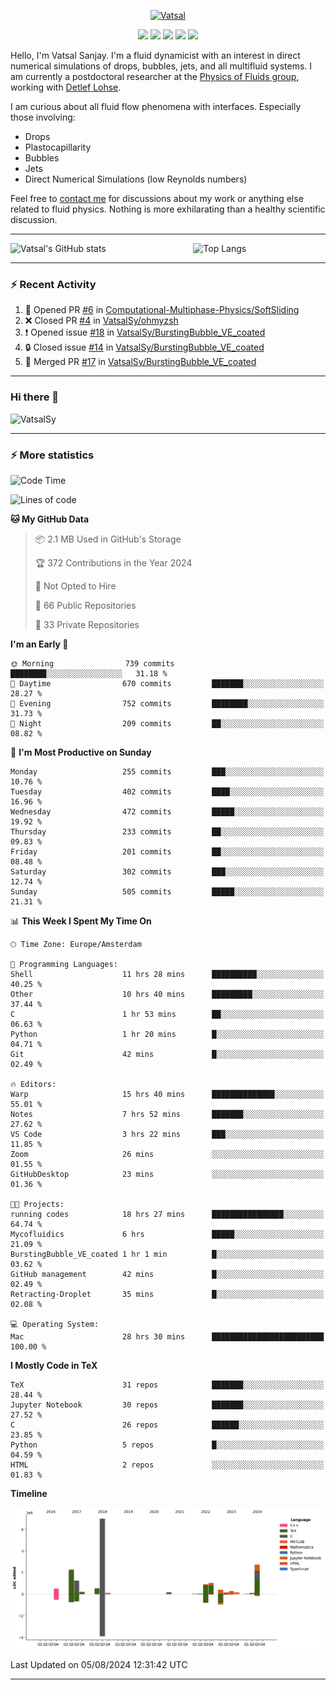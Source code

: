 <center>

[<img alt="Vatsal" width="200px" src="https://www.dropbox.com/s/dxyybgtblo8er6h/Logo_Vatsal_Vector.png?raw=1">](https://www.vatsalsanjay.com)

[<img src="https://img.shields.io/badge/googlescholar-4285F4?&style=for-the-badge&logo=googlescholar&logoColor=white">](https://scholar.google.com/citations?hl=en&user=67aQviYAAAAJ)
[<img src="https://img.shields.io/static/v1.svg?&style=for-the-badge&logo=ResearchGate&label=&message=ResearchGate&logoColor=white&color=green">](https://www.researchgate.net/profile/Vatsal-Sanjay-2)
[<img src="https://img.shields.io/badge/twitter-1DA1F2?&style=for-the-badge&logo=twitter&logoColor=white">](https://twitter.com/VatsalSanjay)
[<img src="https://img.shields.io/badge/linkedin-0A66C2?&style=for-the-badge&logo=linkedin">](https://www.linkedin.com/in/vatsalsanjay/)
[<img src="https://img.shields.io/badge/orcid-A6CE39?&style=for-the-badge&logo=orcid&logoColor=white">](https://orcid.org/0000-0002-4293-6099)

</center>

Hello, I'm Vatsal Sanjay. I'm a fluid dynamicist with an interest in direct numerical simulations of drops, bubbles, jets, and all multifluid systems. I am currently a postdoctoral researcher at the [Physics of Fluids group](https://pof.tnw.utwente.nl), working with [Detlef Lohse](https://en.wikipedia.org/wiki/Detlef_Lohse). 

I am curious about all fluid flow phenomena with interfaces. Especially those involving:

- Drops
- Plastocapillarity
- Bubbles
- Jets
- Direct Numerical Simulations (low Reynolds numbers)

Feel free to [contact me](mailto:contact@vatsalsanjay.com) for discussions about my work or anything else related to fluid physics. Nothing is more exhilarating than a healthy scientific discussion.

<!-- ![Vatsal's GitHub stats](https://github-readme-stats-xi-wine-74.vercel.app/api?username=VatsalSy&show_icons=true&theme=vision-friendly-dark)

![Top Langs](https://github-readme-stats-xi-wine-74.vercel.app/api/top-langs/?username=VatsalSy&layout=compact&theme=vision-friendly-dark) -->

---
<div style="display: flex; justify-content: space-between;">
    <img src="https://github-readme-stats-xi-wine-74.vercel.app/api?username=VatsalSy&show_icons=true&theme=vision-friendly-dark" alt="Vatsal's GitHub stats" style="width: 55%;">
    <img src="https://github-readme-stats-xi-wine-74.vercel.app/api/top-langs/?username=VatsalSy&layout=compact&theme=vision-friendly-dark" alt="Top Langs" style="width: 42%;">
</div>

---

### :zap: Recent Activity

<!--START_SECTION:activity-->
1. 💪 Opened PR [#6](https://github.com/Computational-Multiphase-Physics/SoftSliding/pull/6) in [Computational-Multiphase-Physics/SoftSliding](https://github.com/Computational-Multiphase-Physics/SoftSliding)
2. ❌ Closed PR [#4](https://github.com/VatsalSy/ohmyzsh/pull/4) in [VatsalSy/ohmyzsh](https://github.com/VatsalSy/ohmyzsh)
3. ❗ Opened issue [#18](https://github.com/VatsalSy/BurstingBubble_VE_coated/issues/18) in [VatsalSy/BurstingBubble_VE_coated](https://github.com/VatsalSy/BurstingBubble_VE_coated)
4. 🔒 Closed issue [#14](https://github.com/VatsalSy/BurstingBubble_VE_coated/issues/14) in [VatsalSy/BurstingBubble_VE_coated](https://github.com/VatsalSy/BurstingBubble_VE_coated)
5. 🎉 Merged PR [#17](https://github.com/VatsalSy/BurstingBubble_VE_coated/pull/17) in [VatsalSy/BurstingBubble_VE_coated](https://github.com/VatsalSy/BurstingBubble_VE_coated)
<!--END_SECTION:activity-->
---

### Hi there 👋
<p align="left"> <img src="https://komarev.com/ghpvc/?username=VatsalSy&label=Profile%20views&color=orange&style=for-the-badge" alt="VatsalSy" /> </p>

---
### :zap: More statistics

<!--START_SECTION:waka-->
![Code Time](http://img.shields.io/badge/Code%20Time-67%20hrs%2024%20mins-blue)

![Lines of code](https://img.shields.io/badge/From%20Hello%20World%20I%27ve%20Written-18.0%20million%20lines%20of%20code-blue)

**🐱 My GitHub Data** 

> 📦 2.1 MB Used in GitHub's Storage 
 > 
> 🏆 372 Contributions in the Year 2024
 > 
> 🚫 Not Opted to Hire
 > 
> 📜 66 Public Repositories 
 > 
> 🔑 33 Private Repositories 
 > 
**I'm an Early 🐤** 

```text
🌞 Morning                739 commits         ████████░░░░░░░░░░░░░░░░░   31.18 % 
🌆 Daytime                670 commits         ███████░░░░░░░░░░░░░░░░░░   28.27 % 
🌃 Evening                752 commits         ████████░░░░░░░░░░░░░░░░░   31.73 % 
🌙 Night                  209 commits         ██░░░░░░░░░░░░░░░░░░░░░░░   08.82 % 
```
📅 **I'm Most Productive on Sunday** 

```text
Monday                   255 commits         ███░░░░░░░░░░░░░░░░░░░░░░   10.76 % 
Tuesday                  402 commits         ████░░░░░░░░░░░░░░░░░░░░░   16.96 % 
Wednesday                472 commits         █████░░░░░░░░░░░░░░░░░░░░   19.92 % 
Thursday                 233 commits         ██░░░░░░░░░░░░░░░░░░░░░░░   09.83 % 
Friday                   201 commits         ██░░░░░░░░░░░░░░░░░░░░░░░   08.48 % 
Saturday                 302 commits         ███░░░░░░░░░░░░░░░░░░░░░░   12.74 % 
Sunday                   505 commits         █████░░░░░░░░░░░░░░░░░░░░   21.31 % 
```


📊 **This Week I Spent My Time On** 

```text
🕑︎ Time Zone: Europe/Amsterdam

💬 Programming Languages: 
Shell                    11 hrs 28 mins      ██████████░░░░░░░░░░░░░░░   40.25 % 
Other                    10 hrs 40 mins      █████████░░░░░░░░░░░░░░░░   37.44 % 
C                        1 hr 53 mins        ██░░░░░░░░░░░░░░░░░░░░░░░   06.63 % 
Python                   1 hr 20 mins        █░░░░░░░░░░░░░░░░░░░░░░░░   04.71 % 
Git                      42 mins             █░░░░░░░░░░░░░░░░░░░░░░░░   02.49 % 

🔥 Editors: 
Warp                     15 hrs 40 mins      ██████████████░░░░░░░░░░░   55.01 % 
Notes                    7 hrs 52 mins       ███████░░░░░░░░░░░░░░░░░░   27.62 % 
VS Code                  3 hrs 22 mins       ███░░░░░░░░░░░░░░░░░░░░░░   11.85 % 
Zoom                     26 mins             ░░░░░░░░░░░░░░░░░░░░░░░░░   01.55 % 
GitHubDesktop            23 mins             ░░░░░░░░░░░░░░░░░░░░░░░░░   01.36 % 

🐱‍💻 Projects: 
running codes            18 hrs 27 mins      ████████████████░░░░░░░░░   64.74 % 
Mycofluidics             6 hrs               █████░░░░░░░░░░░░░░░░░░░░   21.09 % 
BurstingBubble_VE_coated 1 hr 1 min          █░░░░░░░░░░░░░░░░░░░░░░░░   03.62 % 
GitHub management        42 mins             █░░░░░░░░░░░░░░░░░░░░░░░░   02.49 % 
Retracting-Droplet       35 mins             █░░░░░░░░░░░░░░░░░░░░░░░░   02.08 % 

💻 Operating System: 
Mac                      28 hrs 30 mins      █████████████████████████   100.00 % 
```

**I Mostly Code in TeX** 

```text
TeX                      31 repos            ███████░░░░░░░░░░░░░░░░░░   28.44 % 
Jupyter Notebook         30 repos            ███████░░░░░░░░░░░░░░░░░░   27.52 % 
C                        26 repos            ██████░░░░░░░░░░░░░░░░░░░   23.85 % 
Python                   5 repos             █░░░░░░░░░░░░░░░░░░░░░░░░   04.59 % 
HTML                     2 repos             ░░░░░░░░░░░░░░░░░░░░░░░░░   01.83 % 
```



**Timeline**

![Lines of Code chart](https://raw.githubusercontent.com/VatsalSy/VatsalSy/main/assets/bar_graph.png)


 Last Updated on 05/08/2024 12:31:42 UTC
<!--END_SECTION:waka-->
---
